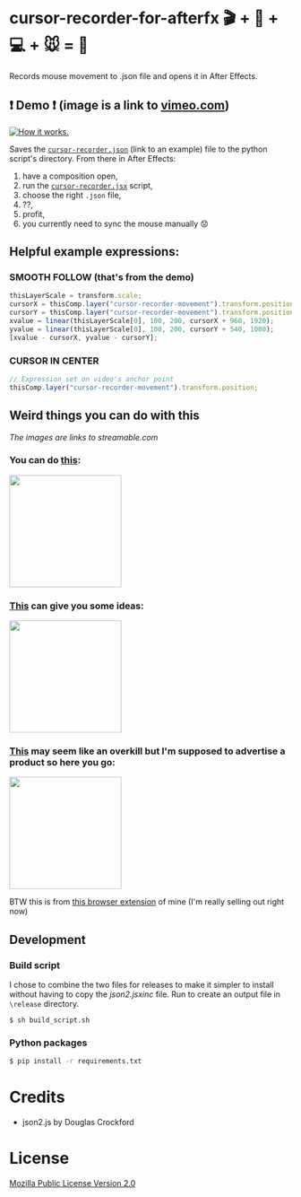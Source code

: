 # cursor-recorder-for-afterfx :clapper: + :movie_camera: + :computer: + :mouse: = :sparkler: 

Records mouse movement to .json file and opens it in After Effects.

## :heavy_exclamation_mark: Demo :heavy_exclamation_mark: (image is a link to [vimeo.com](https://vimeo.com/289324251))

[![How it works.](https://i.imgur.com/nokmpUN.png)](https://vimeo.com/289324251)

Saves the [`cursor-recorder.json`](cursor-recorder.json) (link to an example) file to the python script's directory. From there in After Effects:

1. have a composition open,
2. run the [`cursor-recorder.jsx`](script\cursor-recorder.jsx) script,
3. choose the right `.json` file,
4. ??,
5. profit,
6. you currently need to sync the mouse manually :worried:

## Helpful example expressions:

### SMOOTH FOLLOW (that's from the demo)

```javascript
thisLayerScale = transform.scale;
cursorX = thisComp.layer("cursor-recorder-movement").transform.position[0];
cursorY = thisComp.layer("cursor-recorder-movement").transform.position[1];
xvalue = linear(thisLayerScale[0], 100, 200, cursorX + 960, 1920);
yvalue = linear(thisLayerScale[0], 100, 200, cursorY + 540, 1080);
[xvalue - cursorX, yvalue - cursorY];
```

### CURSOR IN CENTER

```javascript
// Expression set on video's anchor point
thisComp.layer("cursor-recorder-movement").transform.position;
```

## Weird things you can do with this
*The images are links to streamable.com*

### You can do [this][vortex-thing-video]:

[<img src="https://i.imgur.com/J4mLmbn.png" height="200" />][vortex-thing-video]

[vortex-thing-video]: https://streamable.com/ceebw

### [This][ideas-video] can give you some ideas:

[<img src="https://i.imgur.com/NofznGx.png" height="200" />][ideas-video]

[ideas-video]: https://streamable.com/zk1yi

### [This][overkill-video] may seem like an overkill but I'm supposed to advertise a product so here you go:

[<img src="https://i.imgur.com/HPZONha.png" height="200" />][overkill-video]

[overkill-video]: https://streamable.com/rvdxr

BTW this is from [this browser extension](https://github.com/JakubKoralewski/google-calendar-box-select) of mine (I'm really selling out right now)

## Development

### Build script
I chose to combine the two files for releases to make it simpler to install without having to copy the *json2.jsxinc* file.
Run to create an output file in `\release` directory.
```console
$ sh build_script.sh
```

### Python packages

```sh
$ pip install -r requirements.txt
```

# Credits

- json2.js by Douglas Crockford

# License
[Mozilla Public License Version 2.0](LICENSE)
